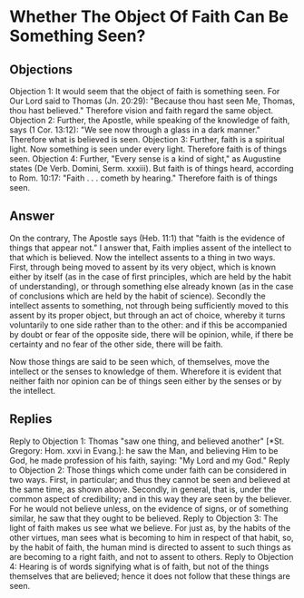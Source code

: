 # Whether The Object Of Faith Can Be Something Seen?
## Objections
Objection 1: It would seem that the object of faith is something seen. For Our Lord said to Thomas (Jn. 20:29): "Because thou hast seen Me, Thomas, thou hast believed." Therefore vision and faith regard the same object.
Objection 2: Further, the Apostle, while speaking of the knowledge of faith, says (1 Cor. 13:12): "We see now through a glass in a dark manner." Therefore what is believed is seen.
Objection 3: Further, faith is a spiritual light. Now something is seen under every light. Therefore faith is of things seen.
Objection 4: Further, "Every sense is a kind of sight," as Augustine states (De Verb. Domini, Serm. xxxiii). But faith is of things heard, according to Rom. 10:17: "Faith . . . cometh by hearing." Therefore faith is of things seen.
## Answer
On the contrary, The Apostle says (Heb. 11:1) that "faith is the evidence of things that appear not."
I answer that, Faith implies assent of the intellect to that which is believed. Now the intellect assents to a thing in two ways. First, through being moved to assent by its very object, which is known either by itself (as in the case of first principles, which are held by the habit of understanding), or through something else already known (as in the case of conclusions which are held by the habit of science). Secondly the intellect assents to something, not through being sufficiently moved to this assent by its proper object, but through an act of choice, whereby it turns voluntarily to one side rather than to the other: and if this be accompanied by doubt or fear of the opposite side, there will be opinion, while, if there be certainty and no fear of the other side, there will be faith.

Now those things are said to be seen which, of themselves, move the intellect or the senses to knowledge of them. Wherefore it is evident that neither faith nor opinion can be of things seen either by the senses or by the intellect.
## Replies
Reply to Objection 1: Thomas "saw one thing, and believed another" [*St. Gregory: Hom. xxvi in Evang.]: he saw the Man, and believing Him to be God, he made profession of his faith, saying: "My Lord and my God."
Reply to Objection 2: Those things which come under faith can be considered in two ways. First, in particular; and thus they cannot be seen and believed at the same time, as shown above. Secondly, in general, that is, under the common aspect of credibility; and in this way they are seen by the believer. For he would not believe unless, on the evidence of signs, or of something similar, he saw that they ought to be believed.
Reply to Objection 3: The light of faith makes us see what we believe. For just as, by the habits of the other virtues, man sees what is becoming to him in respect of that habit, so, by the habit of faith, the human mind is directed to assent to such things as are becoming to a right faith, and not to assent to others.
Reply to Objection 4: Hearing is of words signifying what is of faith, but not of the things themselves that are believed; hence it does not follow that these things are seen.